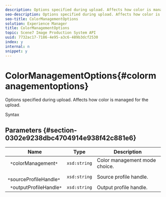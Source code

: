 ```yaml
---
description: Options specified during upload. Affects how color is managed for the upload.
seo-description: Options specified during upload. Affects how color is managed for the upload.
seo-title: ColorManagementOptions
solution: Experience Manager
title: ColorManagementOptions
topic: Scene7 Image Production System API
uuid: 7732ac17-7186-4e95-a3c6-489b3dcf2530
index: y
internal: n
snippet: y
---
```


# ColorManagementOptions{#colormanagementoptions}

Options specified during upload. Affects how color is managed for the upload.

 Syntax 

## Parameters {#section-0302e9238dbc4704914e938f42c881e6}

|  Name  | Type  | Description  |
|---|---|---|
|  ` *`colorManagement`*`  | `xsd:string`  | Color management mode choice.  |
|  ` *`sourceProfileHandle`*`  | `xsd:string`  | Source profile handle.  |
|  ` *`outputProfileHandle`*`  | `xsd:string`  | Output profile handle.  |


